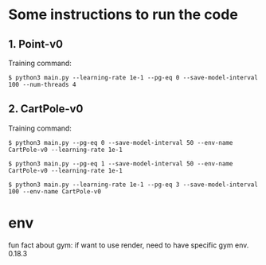 # Some instructions to run the code

## 1. Point-v0

Training command:

`$ python3 main.py --learning-rate 1e-1 --pg-eq 0 --save-model-interval 100 --num-threads 4`

## 2. CartPole-v0

Training command:

`$ python3 main.py --pg-eq 0 --save-model-interval 50 --env-name CartPole-v0 --learning-rate 1e-1`

`$ python3 main.py --pg-eq 1 --save-model-interval 50 --env-name CartPole-v0 --learning-rate 1e-1`

`$ python3 main.py --learning-rate 1e-1 --pg-eq 3 --save-model-interval 100 --env-name CartPole-v0`

# env

fun fact about gym: if want to use render, need to have specific gym env. 0.18.3
